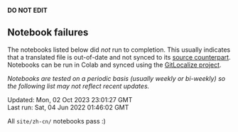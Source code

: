 __DO NOT EDIT__

## Notebook failures

The notebooks listed below did *not* run to completion. This usually indicates
that a translated file is out-of-date and not synced to its
[source counterpart](../en-snapshot/). Notebooks can be run in Colab and synced
using the [GitLocalize project](https://gitlocalize.com/tensorflow/docs-l10n).

*Notebooks are tested on a periodic basis (usually weekly or bi-weekly) so the
following list may not reflect recent updates.*

Updated: Mon, 02 Oct 2023 23:01:27 GMT<br/>
Last run: Sat, 04 Jun 2022 01:46:02 GMT

All <code>site/zh-cn/</code> notebooks pass :)

